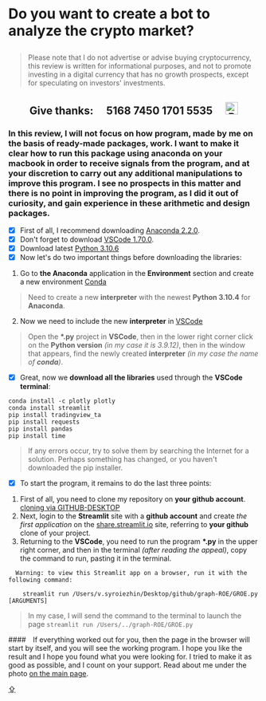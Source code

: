 # <p id="UP">Do you want to create a bot to analyze the crypto market?</p>

> Please note that I do not advertise or advise buying cryptocurrency, this review is written for informational purposes, and not to promote investing in a digital currency that has no growth prospects, except for speculating on investors' investments.

## <p align="center">Give thanks:&ensp;&ensp; 5168 7450 1701 5535 &ensp;&ensp;<a href="https://en.privatbank.ua/all-ways-to-receive-send-an-international-transfer"><img src="https://upload.wikimedia.org/wikipedia/uk/f/ff/%D0%9B%D0%BE%D0%B3%D0%BE%D1%82%D0%B8%D0%BF_%D0%9F%D1%80%D0%B8%D0%B2%D0%B0%D1%8224.png" width = "25" alt="Privat Bank UA"> </a></p>

### In this review, I will not focus on how program, made by me on the basis of ready-made packages, work. I want to make it clear how to run this package using anaconda on your macbook in order to receive signals from the program, and at your discretion to carry out any additional manipulations to improve this program. I see no prospects in this matter and there is no point in improving the program, as I did it out of curiosity, and gain experience in these arithmetic and design packages.

- [X] First of all, I recommend downloading [Anaconda 2.2.0](https://anaconda.cloud/installers).
- [X] Don't forget to download [VSCode 1.70.0](https://code.visualstudio.com/Download).
- [X] Download latest [Python 3.10.6](https://www.python.org/downloads/macos/)
- [X] Now let's do two important things before downloading the libraries:

1. Go to __the Anaconda__ application in the __Environment__ section and create a new environment [Conda](https://www.youtube.com/watch?v=x9gu31F1Rc4)
> Need to create a new __interpreter__ with the newest __Python 3.10.4__ for __Anaconda__.

2. Now we need to include the new __interpreter__ in [VSCode](https://youtube.com/shorts/xrf1rZpjkVc?feature=share)
> Open the __*.py__ project in __VSCode__, then in the lower right corner click on the __Python version__ _(in my case it is 3.9.12)_, then in the window that appears, find the newly created __interpreter__ _(in my case the name of __conda__)_.
- [X] Great, now we __download all the libraries__ used through the __VSCode terminal__:
```
conda install -c plotly plotly
conda install streamlit
pip install tradingview_ta
pip install requests
pip install pandas
pip install time
```
> If any errors occur, try to solve them by searching the Internet for a solution. Perhaps something has changed, or you haven't downloaded the pip installer.

- [X] To start the program, it remains to do the last three points:
1. First of all, you need to clone my repository on __your github account__.
[cloning via GITHUB-DESKTOP](/image/github.png "Click on <<Open with Github Desktop>>")
2. Next, login to the __Streamlit__ site with a __github account__ and create _the first application_ on the [share.streamlit.io](share.streamlit.io) site, referring to __your github__ clone of your project.
3. Returning to the __VSCode__, you need to run the program __*.py__ in the upper right corner, and then in the terminal _(after reading the appeal)_, copy the command to run, pasting it in the terminal.
```
  Warning: to view this Streamlit app on a browser, run it with the following command:

    streamlit run /Users/v.syroiezhin/Desktop/github/graph-ROE/GROE.py [ARGUMENTS]
```
> In my case, I will send the command to the terminal to launch the page `streamlit run /Users/../graph-ROE/GROE.py`

####&ensp;&ensp;If everything worked out for you, then the page in the browser will start by itself, and you will see the working program. I hope you like the result and I hope you found what you were looking for. I tried to make it as good as possible, and I count on your support. Read about me under the photo [on the main page](https://github.com/syroiezhin).

[⇪](#UP)
